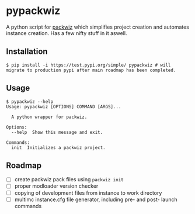 # pypackwiz
A python script for [packwiz](https://packwiz.infra.link/) which simplifies project creation and automates instance creation. Has a few nifty stuff in it aswell.

## Installation
```console
$ pip install -i https://test.pypi.org/simple/ pypackwiz # will migrate to production pypi after main roadmap has been completed.
```

## Usage
```console
$ pypackwiz --help
Usage: pypackwiz [OPTIONS] COMMAND [ARGS]...

  A python wrapper for packwiz.

Options:
  --help  Show this message and exit.

Commands:
  init  Initializes a packwiz project.
```

## Roadmap

- [ ] create packwiz pack files using `packwiz init`
- [ ] proper modloader version checker
- [ ] copying of development files from instance to work directory
- [ ] multimc instance.cfg file generator, including pre- and post- launch commands